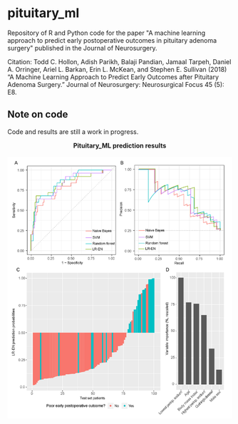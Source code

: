 # pituitary_ml

Repository of R and Python code for the paper "A machine learning approach to predict early postoperative outcomes in pituitary adenoma surgery" published in the Journal of Neurosurgery. 

Citation:
Todd C. Hollon, Adish Parikh, Balaji Pandian, Jamaal Tarpeh, Daniel A. Orringer, Ariel L. Barkan, Erin L. McKean, and Stephen E. Sullivan (2018) “A Machine Learning Approach to Predict Early Outcomes after Pituitary Adenoma Surgery.” Journal of Neurosurgery: Neurosurgical Focus 45 (5): E8.

## Note on code
Code and results are still a work in progress. 

<p align="center">
  <b>Pituitary_ML prediction results</b><br><br>
  <img src="images/Figure 5 probabilities-01.png" width="750">
</p>

